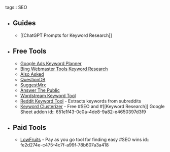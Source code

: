 tags:: SEO

- ## Guides
	- [[ChatGPT Prompts for Keyword Research]]
- ## Free Tools
	- [Google Ads Keyword Planner](https://ads.google.com/home/tools/keyword-planner/)
	- [Bing Webmaster Tools Keyword Research](https://www.bing.com/webmasters/help/keyword-research-628070b6)
	- [Also Asked](https://alsoasked.com/)
	- [QuestionDB](https://questiondb.io/)
	- [SuggestMrx](https://www.suggestmrx.com/index-en.php)
	- [Answer The Public](https://answerthepublic.com/)
	- [Wordstream Keyword Tool](https://www.wordstream.com/keywords)
	- [Reddit Keyword Tool](https://www.highervisibility.com/seo/tools/keyworddit/) - Extracts keywords from subreddits
	- [Keyword Clusterizer](https://www.keywordclusterizer.com/) - Free #SEO and #[[Keyword Research]] Google Sheet addon
	  id:: 651e1f43-0c0a-4de8-9a82-e4650397d3f9
- ## Paid Tools
	- [LowFruits](https://lowfruits.io/) - Pay as you go tool for finding easy #SEO wins
	  id:: fe2d274e-c475-4c7f-a99f-78b607a3a418